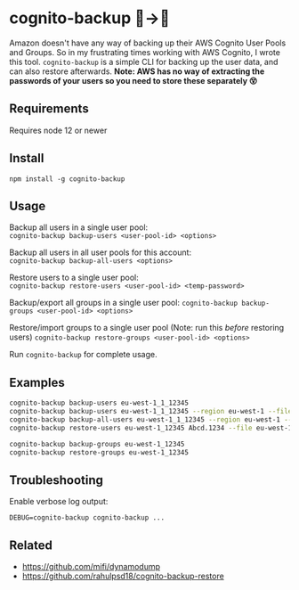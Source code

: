# cognito-backup 👫→💾
Amazon doesn't have any way of backing up their AWS Cognito User Pools and Groups.
So in my frustrating times working with AWS Cognito, I wrote this tool. `cognito-backup` is a simple CLI for backing up the user data, and can also restore afterwards. <b>Note: AWS has no way of extracting the passwords of your users so you need to store these separately 😵</b>

## Requirements

Requires node 12 or newer

## Install
```
npm install -g cognito-backup
```

## Usage
Backup all users in a single user pool:  
`cognito-backup backup-users <user-pool-id> <options>`

Backup all users in all user pools for this account:  
`cognito-backup backup-all-users <options>`

Restore users to a single user pool:   
`cognito-backup restore-users <user-pool-id> <temp-password>`

Backup/export all groups in a single user pool:
`cognito-backup backup-groups <user-pool-id> <options>`

Restore/import groups to a single user pool (Note: run this *before* restoring users)
`cognito-backup restore-groups <user-pool-id> <options>`

Run `cognito-backup` for complete usage.

## Examples

```bash
cognito-backup backup-users eu-west-1_1_12345
cognito-backup backup-users eu-west-1_1_12345 --region eu-west-1 --file mypool.json
cognito-backup backup-all-users eu-west-1_1_12345 --region eu-west-1 --dir output
cognito-backup restore-users eu-west-1_12345 Abcd.1234 --file eu-west-1_12345.json

cognito-backup backup-groups eu-west-1_12345
cognito-backup restore-groups eu-west-1_12345
```

## Troubleshooting

Enable verbose log output:
```
DEBUG=cognito-backup cognito-backup ...
```

## Related

- https://github.com/mifi/dynamodump
- https://github.com/rahulpsd18/cognito-backup-restore

